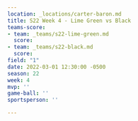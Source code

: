 ```yaml
---
location: _locations/carter-baron.md
title: S22 Week 4 - Lime Green vs Black
teams-score:
- team: _teams/s22-lime-green.md
  score: 
- team: _teams/s22-black.md
  score: 
field: "1"
date: 2022-03-01 12:30:00 -0500
season: 22
week: 4
mvp: ''
game-ball: ''
sportsperson: ''

---
```

